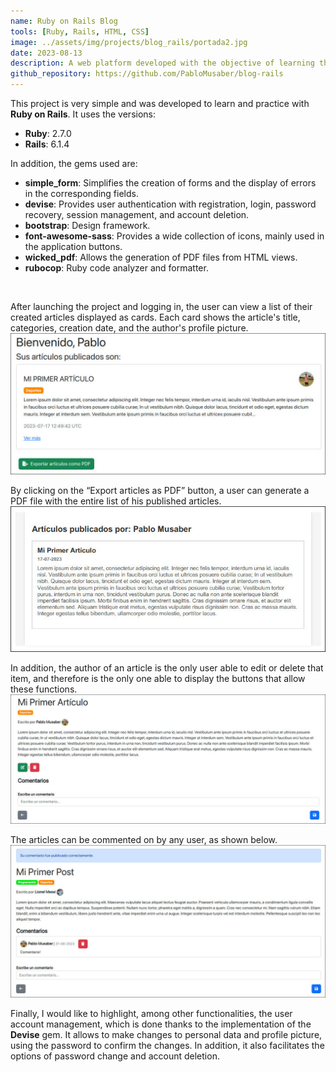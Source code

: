 ```yaml
---
name: Ruby on Rails Blog
tools: [Ruby, Rails, HTML, CSS]
image: ../assets/img/projects/blog_rails/portada2.jpg
date: 2023-08-13
description: A web platform developed with the objective of learning the technology, allowing users to register, comment, and publish articles.
github_repository: https://github.com/PabloMusaber/blog-rails
---
```

This project is very simple and was developed to learn and practice with **Ruby on Rails**. It uses the versions:

- **Ruby**: 2.7.0
- **Rails**: 6.1.4

In addition, the gems used are:

- **simple_form**: Simplifies the creation of forms and the display of errors in the corresponding fields.
- **devise**: Provides user authentication with registration, login, password recovery, session management, and account deletion.
- **bootstrap**: Design framework.
- **font-awesome-sass**: Provides a wide collection of icons, mainly used in the application buttons.
- **wicked_pdf**: Allows the generation of PDF files from HTML views.
- **rubocop**: Ruby code analyzer and formatter.

<br>

After launching the project and logging in, the user can view a list of their created articles displayed as cards. Each card shows the article's title, categories, creation date, and the author's profile picture.
![blog-rails](../assets/img/projects/blog_rails/blog1.jpg)
<br>

By clicking on the “Export articles as PDF” button, a user can generate a PDF file with the entire list of his published articles.
![blog-rails](../assets/img/projects/blog_rails/blog2.jpg)
<br>

In addition, the author of an article is the only user able to edit or delete that item, and therefore is the only one able to display the buttons that allow these functions.
![blog-rails](../assets/img/projects/blog_rails/blog3.jpg)
<br>

The articles can be commented on by any user, as shown below.
![blog-rails](../assets/img/projects/blog_rails/blog4.jpg)
<br>

Finally, I would like to highlight, among other functionalities, the user account management, which is done thanks to the implementation of the **Devise** gem. It allows to make changes to personal data and profile picture, using the password to confirm the changes. In addition, it also facilitates the options of password change and account deletion.

<script src='https://cdn.jsdelivr.net/gh/eddymens/markdown-external-link-script@v2.0.0/main.min.js'></script>
